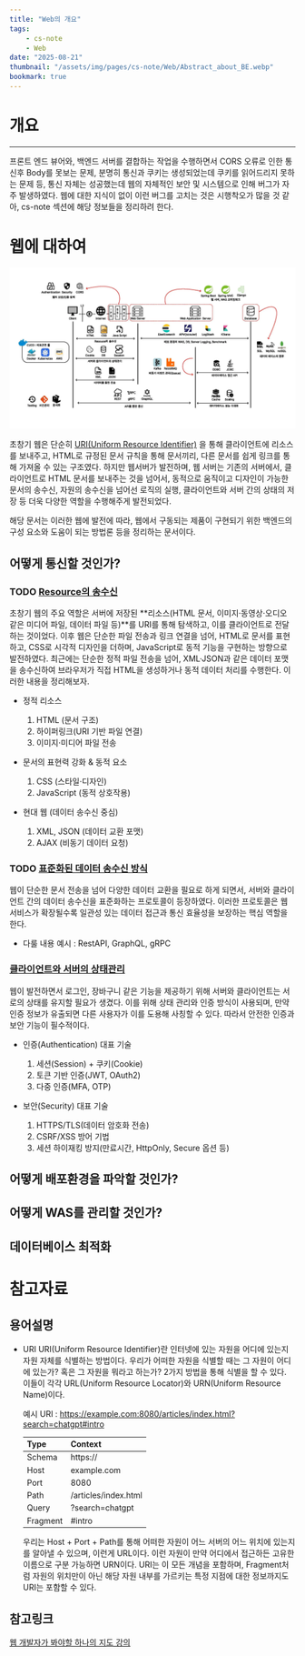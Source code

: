 ```yaml
---
title: "Web의 개요"
tags:
    - cs-note
    - Web
date: "2025-08-21"
thumbnail: "/assets/img/pages/cs-note/Web/Abstract_about_BE.webp"
bookmark: true
---
```


# 개요
---

프론트 엔드 뷰어와, 백엔드 서버를 결합하는 작업을 수행하면서 CORS 오류로 인한 통신후 Body를 못보는 문제, 분명히 통신과 쿠키는 생성되었는데 쿠키를 읽어드리지 못하는 문제 등, 통신 자체는 성공했는데 웹의 자체적인 보안 및 시스템으로 인해 버그가 자주 발생하였다. 웹에 대한 지식이 없이 이런 버그를 고치는 것은 시행착오가 많을 것 같아, cs-note 섹션에 해당 정보들을 정리하려 한다.

# 웹에 대하여

![Web의 전체 지도](/assets/img/pages/cs-note/Web/Abstract_about_BE.webp)

초창기 웹은 단순히 [URI(Uniform Resource Identifier)](#용어설명) 을 통해 클라이언트에 리소스를 보내주고, HTML로 규정된 문서 규칙을 통해 문서끼리, 다른 문서를 쉽게 링크를 통해 가져올 수 있는 구조였다. 하지만 웹서버가 발전하며, 웹 서버는 기존의 서버에서, 클라이언트로 HTML 문서를 보내주는 것을 넘어서, 동적으로 움직이고 디자인이 가능한 문서의 송수신, 자원의 송수신을 넘어선 로직의 실행, 클라이언트와 서버 간의 상태의 저장 등 더욱 다양한 역할을 수행해주게 발전되었다.

해당 문서는 이러한 웹에 발전에 따라, 웹에서 구동되는 제품이 구현되기 위한 백엔드의 구성 요소와 도움이 되는 방법론 등을 정리하는 문서이다.

## 어떻게 통신할 것인가?

### **TODO** [Resource의 송수신](/cs-note/Web/Transfer_Resource/개요)
초창기 웹의 주요 역할은 서버에 저장된 **리소스(HTML 문서, 이미지·동영상·오디오 같은 미디어 파일, 데이터 파일 등)**를 URI를 통해 탐색하고, 이를 클라이언트로 전달하는 것이었다. 이후 웹은 단순한 파일 전송과 링크 연결을 넘어, HTML로 문서를 표현하고, CSS로 시각적 디자인을 더하며, JavaScript로 동적 기능을 구현하는 방향으로 발전하였다. 최근에는 단순한 정적 파일 전송을 넘어, XML·JSON과 같은 데이터 포맷을 송수신하여 브라우저가 직접 HTML을 생성하거나 동적 데이터 처리를 수행한다. 이러한 내용을 정리해보자.

* 정적 리소스
    1. HTML (문서 구조)
    2. 하이퍼링크(URI 기반 파일 연결)
    3. 이미지·미디어 파일 전송

* 문서의 표현력 강화 & 동적 요소
    1. CSS (스타일·디자인)
    2. JavaScript (동적 상호작용)

* 현대 웹 (데이터 송수신 중심)
    1. XML, JSON (데이터 교환 포맷)
    2. AJAX (비동기 데이터 요청)

### **TODO** [표준화된 데이터 송수신 방식](/cs-note/Web/API/개요)
웹이 단순한 문서 전송을 넘어 다양한 데이터 교환을 필요로 하게 되면서, 서버와 클라이언트 간의 데이터 송수신을 표준화하는 프로토콜이 등장하였다. 이러한 프로토콜은 웹 서비스가 확장될수록 일관성 있는 데이터 접근과 통신 효율성을 보장하는 핵심 역할을 한다.

* 다룰 내용 예시 : RestAPI, GraphQL, gRPC

### [클라이언트와 서버의 상태관리](/cs-note/Web/State/개요)
웹이 발전하면서 로그인, 장바구니 같은 기능을 제공하기 위해 서버와 클라이언트는 서로의 상태를 유지할 필요가 생겼다. 이를 위해 상태 관리와 인증 방식이 사용되며, 만약 인증 정보가 유출되면 다른 사용자가 이를 도용해 사칭할 수 있다. 따라서 안전한 인증과 보안 기능이 필수적이다.

* 인증(Authentication) 대표 기술
    1. 세션(Session) + 쿠키(Cookie)
    2. 토큰 기반 인증(JWT, OAuth2)
    3. 다중 인증(MFA, OTP)

* 보안(Security) 대표 기술
    1. HTTPS/TLS(데이터 암호화 전송)
    2. CSRF/XSS 방어 기법
    3. 세션 하이재킹 방지(만료시간, HttpOnly, Secure 옵션 등)

## 어떻게 배포환경을 파악할 것인가?

## 어떻게 WAS를 관리할 것인가?

## 데이터베이스 최적화

## 


# 참고자료
## 용어설명
- URI 
    URI(Uniform Resource Identifier)란 인터넷에 있는 자원을 어디에 있는지 자원 자체를 식별하는 방법이다. 우리가 어떠한 자원을 식별할 때는 그 자원이 어디에 있는가? 혹은 그 자원을 뭐라고 하는가? 2가지 방법을 통해 식별을 할 수 있다. 이들이 각각 URL(Uniform Resource Locator)와 URN(Uniform Resource Name)이다.

    예시 URI : https://example.com:8080/articles/index.html?search=chatgpt#intro

    | Type | Context | 
    | ------ | ------ |
    | Schema | https:// |
    | Host | example.com |
    | Port | 8080 |
    | Path | /articles/index.html |
    | Query | ?search=chatgpt |
    | Fragment | #intro |


    우리는 Host + Port + Path를 통해 어떠한 자원이 어느 서버의 어느 위치에 있는지를 알아낼 수 있으며, 이런게 URL이다. 이런 자원이 만약 어디에서 접근하든 고유한 이름으로 구분 가능하면 URN이다. URI는 이 모든 개념을 포함하며, Fragment처럼 자원의 위치만이 아닌 해당 자원 내부를 가르키는 특정 지점에 대한 정보까지도 URI는 포함할 수 있다.


## 참고링크
[웹 개발자가 봐야할 하나의 지도 강의](https://www.inflearn.com/course/%EB%AA%A8%EB%93%A0-%EC%9B%B9-%EA%B0%9C%EB%B0%9C%EC%9E%90%EA%B0%80-%EB%B4%90%EC%95%BC-%ED%95%A0-%EB%8B%A8-%ED%95%9C-%EC%9E%A5/dashboard)